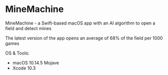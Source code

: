 # MineMachine

MineMachine - a Swift-based macOS app with an AI algorithm to open a field and detect mines

The latest version of the app opens an average of 68% of the field per 1000 games

OS & Tools:
- macOS 10.14.5 Mojave
- Xcode 10.3

